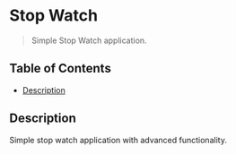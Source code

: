 # **Stop Watch**
> Simple Stop Watch application.

## Table of Contents
- [ Description ](#desc)

<a name="desc"></a>
## Description
Simple stop watch application with advanced functionality.

